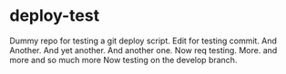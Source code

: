 # deploy-test
Dummy repo for testing a git deploy script.
Edit for testing commit.
And Another.
And yet another.
And another one.
Now req testing.
More.
and more
and so much more
Now testing on the develop branch.
